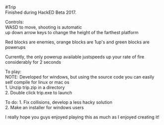 #Trip     
Finished during HackED Beta 2017.  

Controls:  
WASD to move, shooting is automatic  
up down arrow keys to change the height of the farthest platform  

Red blocks are enemies, orange blocks are 1up's and green blocks are powerups  

Currently, the only powerup available justspeeds up your rate of fire considerably for 2 seconds  

To play:  
    NOTE: Developed for windows, but using the source code you can easily self compile for linux or mac os  
    1. Unzip trip.zip in a directory  
    2. Double click trip.exe to launch  

To do:
    1. Fix collisions, develop a less hacky solution  
    2. Make an installer for windows users  

I really hope you guys enjoyed playing this as much as I enjoyed creating it!  
